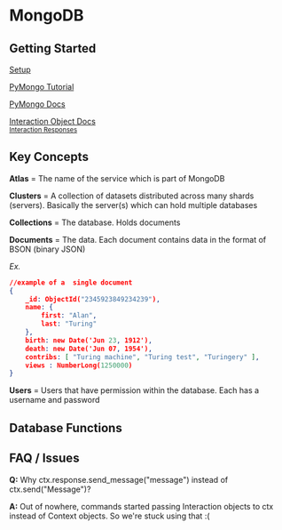 # MongoDB

## Getting Started
[Setup](https://www.mongodb.com/docs/atlas/getting-started/)

[PyMongo Tutorial](https://www.mongodb.com/languages/python/pymongo-tutorial)

[PyMongo Docs](https://pymongo.readthedocs.io/en/stable/tutorial.html)

[Interaction Object Docs](https://discordpy.readthedocs.io/en/stable/interactions/api.html)
<br>
<small>[Interaction Responses](https://discordpy.readthedocs.io/en/stable/interactions/api.html#discord.Interaction.response)</small>

## Key Concepts
**Atlas** = The name of the service which is part of MongoDB

**Clusters** = A collection of datasets distributed across many shards (servers). Basically the server(s) which can hold multiple databases

**Collections** = The database. Holds documents

**Documents** = The data. Each document contains data in the format of BSON (binary JSON)

*Ex.*
```json
//example of a  single document
{
    _id: ObjectId("2345923849234239"),
    name: { 
        first: "Alan", 
        last: "Turing" 
    },
    birth: new Date('Jun 23, 1912'),
    death: new Date('Jun 07, 1954'),
    contribs: [ "Turing machine", "Turing test", "Turingery" ],
    views : NumberLong(1250000)
}
```

**Users** = Users that have permission within the database. Each has a username and password

## Database Functions

## FAQ / Issues
**Q:** Why ctx.response.send_message("message") instead of ctx.send("Message")? 

**A:** Out of nowhere, commands started passing Interaction objects to ctx instead of Context objects. So we're stuck using that :(